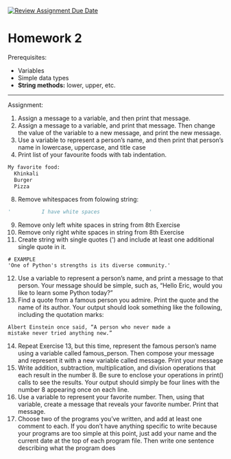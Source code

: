 [![Review Assignment Due Date](https://classroom.github.com/assets/deadline-readme-button-22041afd0340ce965d47ae6ef1cefeee28c7c493a6346c4f15d667ab976d596c.svg)](https://classroom.github.com/a/Q5yvY7Sr)
# Homework 2

Prerequisites:
- Variables
- Simple data types
- **String methods:** lower, upper, etc.

---

Assignment:

1. Assign a message to a variable, and then print that message.
2. Assign a message to a variable, and print that message. Then change the value of the variable to a new message, and print the new message.
3. Use a variable to represent a person’s name, and then print that person’s name in lowercase, uppercase, and title case
7. Print list of your favourite foods with tab indentation.
```bash
My favorite food:
  Khinkali
  Burger
  Pizza
```
8. Remove whitespaces from folowing string:
```python
'          I have white spaces                '
```
9. Remove only left white spaces in string from 8th Exercise
10. Remove only right white spaces in string from 8th Exercise
11. Create string with single quotes (') and include at least one additional single quote in it.
```
# EXAMPLE
'One of Python's strengths is its diverse community.' 
```
12. Use a variable to represent a person’s name, and print a message to that person. Your message should be simple, such as, “Hello Eric, would you like to learn some Python today?”
13. Find a quote from a famous person you admire. Print the quote and the name of its author. Your output should look something like the following, including the quotation marks:
```
Albert Einstein once said, “A person who never made a
mistake never tried anything new.”
```
14. Repeat Exercise 13, but this time, represent the famous person’s name using a variable called famous_person. Then compose your message and represent it with a new variable called message. Print your message
15. Write addition, subtraction, multiplication, and division operations that each result in the number 8. Be sure to enclose your operations in print() calls to see the results. Your output should simply be four lines with the number 8 appearing once on each line.
16. Use a variable to represent your favorite number. Then, using that variable, create a message that reveals your favorite number. Print that message.
17. Choose two of the programs you’ve written, and add at least one comment to each. If you don’t have anything specific to write because your programs are too simple at this point, just add your name and the current date at the top of each program file. Then write one sentence describing what the program does
 
